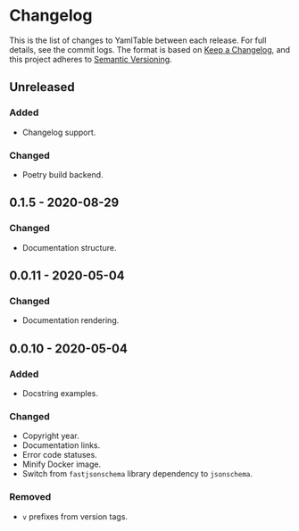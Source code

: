 # Changelog

This is the list of changes to YamlTable between each release. For full details,
see the commit logs. The format is based on
[Keep a Changelog](https://keepachangelog.com/en/1.0.0/), and this project
adheres to [Semantic Versioning](https://semver.org/spec/v2.0.0.html).

## Unreleased

### Added

- Changelog support.

### Changed

- Poetry build backend.

## 0.1.5 - 2020-08-29

### Changed

- Documentation structure.

## 0.0.11 - 2020-05-04

### Changed

- Documentation rendering.

## 0.0.10 - 2020-05-04

### Added

- Docstring examples.

### Changed

- Copyright year.
- Documentation links.
- Error code statuses.
- Minify Docker image.
- Switch from `fastjsonschema` library dependency to `jsonschema`.

### Removed

- `v` prefixes from version tags.
